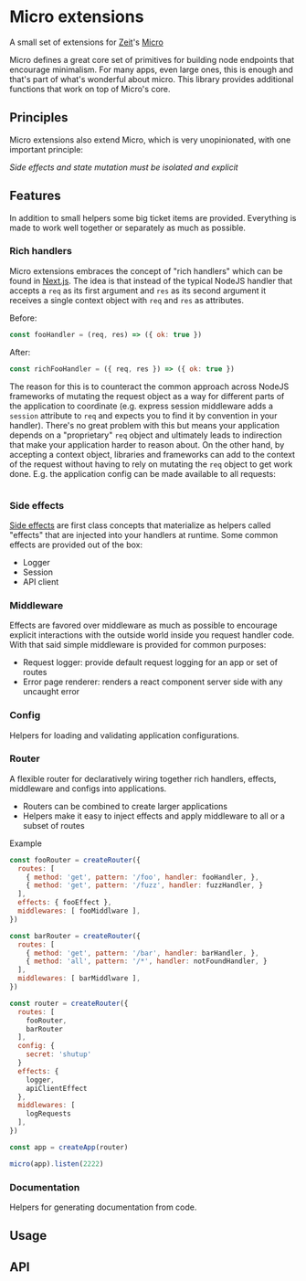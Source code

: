 # Micro extensions

A small set of extensions for [Zeit](https://zeit.co/)'s [Micro](https://github.com/zeit/micr://github.com/zeit/micro)

Micro defines a great core set of primitives for building node endpoints that encourage minimalism. For many apps, even large ones, this is enough and that's part of what's wonderful about micro. This library provides additional functions that work on top of Micro's core.

## Principles

Micro extensions also extend Micro, which is very unopinionated, with one important principle:

_Side effects and state mutation must be isolated and explicit_

## Features

In addition to small helpers some big ticket items are provided. Everything is made to work well together or separately as much as possible.

### Rich handlers

Micro extensions embraces the concept of "rich handlers" which can be found in [Next.js](https://github.com/zeit/next.js). The idea is that instead of the typical NodeJS handler that accepts a `req` as its first argument and `res` as its second argument it receives a single context object with `req` and `res` as attributes.

Before:

```js
const fooHandler = (req, res) => ({ ok: true })
```

After:

```js
const richFooHandler = ({ req, res }) => ({ ok: true })
```

The reason for this is to counteract the common approach across NodeJS frameworks of mutating the request object as a way for different parts of the application to coordinate (e.g. express session middleware adds a `session` attribute to `req` and expects you to find it by convention in your handler). There's no great problem with this but means your application depends on a "proprietary" `req` object and ultimately leads to indirection that make your application harder to reason about. On the other hand, by accepting a context object, libraries and frameworks can add to the context of the request without having to rely on mutating the `req` object to get work done. E.g. the application config can be made available to all requests:
```js const configurableFooHandler = ({ req, res, config: { apiUrl } }) => ({ ok: true, apiUrl })
```

### Side effects

[Side effects](https://en.wikipedia.org/wiki/Side_effect_%28computer_science%29) are first class concepts that materialize as helpers called "effects" that are injected into your handlers at runtime. Some common effects are provided out of the box:

* Logger
* Session
* API client

### Middleware

Effects are favored over middleware as much as possible to encourage explicit interactions with the outside world inside you request handler code. With that said simple middleware is provided for common purposes:

* Request logger: provide default request logging for an app or set of routes
* Error page renderer: renders a react component server side with any uncaught error

### Config

Helpers for loading and validating application configurations.

### Router

A flexible router for declaratively wiring together rich handlers, effects, middleware and configs into applications.

* Routers can be combined to create larger applications
* Helpers make it easy to inject effects and apply middleware to all or a subset of routes

Example

```js
const fooRouter = createRouter({
  routes: [
    { method: 'get', pattern: '/foo', handler: fooHandler, },
    { method: 'get', pattern: '/fuzz', handler: fuzzHandler, }
  ],
  effects: { fooEffect },
  middlewares: [ fooMiddlware ],
})

const barRouter = createRouter({
  routes: [
    { method: 'get', pattern: '/bar', handler: barHandler, },
    { method: 'all', pattern: '/*', handler: notFoundHandler, }
  ],
  middlewares: [ barMiddlware ],
})

const router = createRouter({
  routes: [
    fooRouter,
    barRouter
  ],
  config: {
    secret: 'shutup'
  }
  effects: {
    logger,
    apiClientEffect
  },
  middlewares: [
    logRequests
  ],
})

const app = createApp(router)

micro(app).listen(2222)
```

### Documentation

Helpers for generating documentation from code.

## Usage

## API
